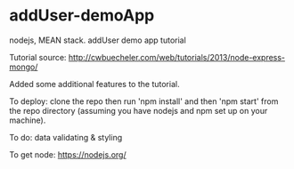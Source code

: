 # addUser-demoApp
nodejs, MEAN stack. addUser demo app tutorial

Tutorial source: http://cwbuecheler.com/web/tutorials/2013/node-express-mongo/

Added some additional features to the tutorial.

To deploy: clone the repo then run 'npm install' and then 'npm start' from the repo directory (assuming you have nodejs and npm set up on your machine).

To do: data validating & styling

To get node:
https://nodejs.org/

